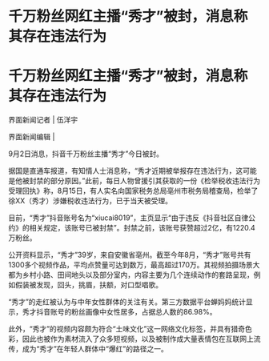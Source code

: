 # 千万粉丝网红主播“秀才”被封，消息称其存在违法行为

# 千万粉丝网红主播“秀才”被封，消息称其存在违法行为

界面新闻记者 | 伍洋宇

界面新闻编辑 |

9月2日消息，抖音千万粉丝主播“秀才”今日被封。

据国是直通车报道，有知情人士消息称，“秀才近期被举报存在违法行为，这可能是他被封禁的部分原因。”此前，每日人物曾援引其获取的一份《检举税收违法行为受理回执》称，8月15日，有人实名向国家税务总局亳州市税务局稽查局，检举了徐XX（秀才）涉嫌税收违法行为，已于当天被受理。

目前，“秀才”抖音账号名为“xiucai8019”，主页显示“由于违反《抖音社区自律公约》的相关规定，该账号已被封禁”。封禁之前，该账号获赞超过2亿，有1220.4万粉丝。

公开资料显示，“秀才”39岁，来自安徽省亳州。截至今年8月，“秀才”账号共有1300多个视频作品，平均点赞量可达到数万，最高超过170万。其视频拍摄场景大都为乡村小路、田间地头以及部分室内，内容主要为几个连续动作的套路呈现，例如假装被发现，回头，挑眉，扶额，对口型唱歌。

“秀才”的走红被认为与中年女性群体的关注有关。第三方数据平台蝉妈妈统计显示，秀才抖音账号的粉丝画像中女性居多，占据总人数的86.98%。

此外，“秀才”的视频内容颇为符合“土味文化”这一网络文化标签，并具有猎奇色彩，因此也被作为素材流入了众多短视频，以及被制作成大量表情包在互联网上流传，成为“秀才”在年轻人群体中“爆红”的路径之一。

